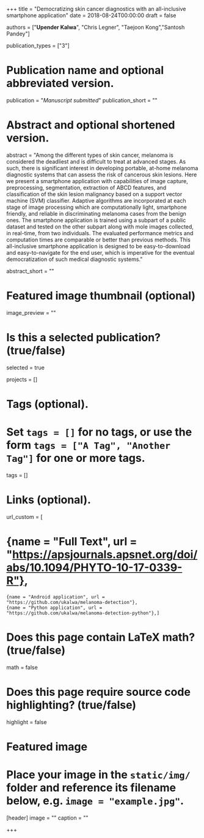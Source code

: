 +++
title = "Democratizing skin cancer diagnostics with an all-inclusive smartphone application"
date = 2018-08-24T00:00:00
draft = false

authors = ["<b>Upender Kalwa</b>", "Chris Legner", "Taejoon Kong","Santosh Pandey"]

publication_types = ["3"]

# Publication name and optional abbreviated version.
publication = "<i>Manuscript submitted</i>"
publication_short = ""

# Abstract and optional shortened version.
abstract = "Among the different types of skin cancer, melanoma is considered the deadliest and is difficult to treat at advanced stages. As such, there is significant interest in developing portable, at-home melanoma diagnostic systems that can assess the risk of cancerous skin lesions. Here we present a smartphone application with capabilities of image capture, preprocessing, segmentation, extraction of ABCD features, and classification of the skin lesion malignancy based on a support vector machine (SVM) classifier. Adaptive algorithms are incorporated at each stage of image processing which are computationally light, smartphone friendly, and reliable in discriminating melanoma cases from the benign ones. The smartphone application is trained using a subpart of a public dataset and tested on the other subpart along with mole images collected, in real-time, from two individuals.  The evaluated performance metrics and computation times are comparable or better than previous methods. This all-inclusive smartphone application is designed to be easy-to-download and easy-to-navigate for the end user, which is imperative for the eventual democratization of such medical diagnostic systems."

abstract_short = ""

# Featured image thumbnail (optional)
image_preview = ""

# Is this a selected publication? (true/false)
selected = true

projects = []

# Tags (optional).
#   Set `tags = []` for no tags, or use the form `tags = ["A Tag", "Another Tag"]` for one or more tags.
tags = []

# Links (optional).

url_custom = [
#    {name = "Full Text", url = "https://apsjournals.apsnet.org/doi/abs/10.1094/PHYTO-10-17-0339-R"},
    {name = "Android application", url = "https://github.com/ukalwa/melanoma-detection"},
    {name = "Python application", url = "https://github.com/ukalwa/melanoma-detection-python"},]


# Does this page contain LaTeX math? (true/false)
math = false

# Does this page require source code highlighting? (true/false)
highlight = false

# Featured image
# Place your image in the `static/img/` folder and reference its filename below, e.g. `image = "example.jpg"`.
[header]
image = ""
caption = ""

+++

